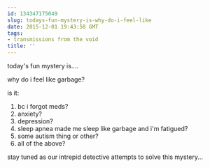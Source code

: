 ```yaml
---
id: 134347175049
slug: todays-fun-mystery-is-why-do-i-feel-like
date: 2015-12-01 19:43:58 GMT
tags:
- transmissions from the void
title: ''
---
```


today's fun mystery is....

why do i feel like garbage?

is it:

1. bc i forgot meds?
2. anxiety?
3. depression?
4. sleep apnea made me sleep like garbage and i'm fatigued?
5. some autism thing or other?
6. all of the above?

stay tuned as our intrepid detective attempts to solve this mystery...